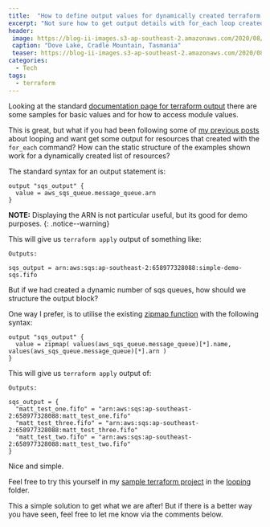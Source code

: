 ```yaml
---
title:  "How to define output values for dynamically created terraform resources"
excerpt: "Not sure how to get output details with for_each loop created terraform resources? Use the zipmap function."
header:
 image: https://blog-ii-images.s3-ap-southeast-2.amazonaws.com/2020/08/dove-lake-hd.jpg
 caption: "Dove Lake, Cradle Mountain, Tasmania"
 teaser: https://blog-ii-images.s3-ap-southeast-2.amazonaws.com/2020/08/dove-lake-tn.jpg
categories: 
  - Tech
tags:
  - terraform
---
```

Looking at the standard [documentation page for terraform output](https://www.terraform.io/docs/configuration/outputs.html) there are some samples for basic values and for how to access module values.

This is great, but what if you had been following some of [my previous posts](https://www.intrepidintegration.com/tech/how-to-reference-data-objects-with-terraform/) about looping and want get some output for resources that created with the `for_each` command? How can the static structure of the examples shown work for a dynamically created list of resources?

The standard syntax for an output statement is:

```hcl
output "sqs_output" {
  value = aws_sqs_queue.message_queue.arn
}
```
**NOTE:** Displaying the ARN is not particular useful, but its good for demo purposes.
{: .notice--warning}

This will give us `terraform apply` output of something like:
```
Outputs:

sqs_output = arn:aws:sqs:ap-southeast-2:658977328088:simple-demo-sqs.fifo
```

But if we had created a dynamic number of sqs queues, how should we structure the output block?

One way I prefer, is to utilise the existing [zipmap function](https://www.terraform.io/docs/configuration/functions/zipmap.html) with the following syntax: 
```hcl
output "sqs_output" {
  value = zipmap( values(aws_sqs_queue.message_queue)[*].name, values(aws_sqs_queue.message_queue)[*].arn ) 
}
```

This will give us `terraform apply` output of:
```
Outputs:

sqs_output = {
  "matt_test_one.fifo" = "arn:aws:sqs:ap-southeast-2:658977328088:matt_test_one.fifo"
  "matt_test_three.fifo" = "arn:aws:sqs:ap-southeast-2:658977328088:matt_test_three.fifo"
  "matt_test_two.fifo" = "arn:aws:sqs:ap-southeast-2:658977328088:matt_test_two.fifo"
}
```
Nice and simple.

Feel free to try this yourself in my [sample terraform project](https://github.com/mattcorr/tf-presentation-demo) in the [looping](https://github.com/mattcorr/tf-presentation-demo/tree/master/looping) folder.

This a simple solution to get what we are after! But if there is a better way you have seen, feel free to let me know via the comments below.